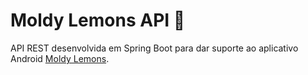 # Moldy Lemons API 🍋

API REST desenvolvida em Spring Boot para dar suporte ao aplicativo Android [Moldy Lemons](https://github.com/MicaelaDinizP/MoldyLemons).
